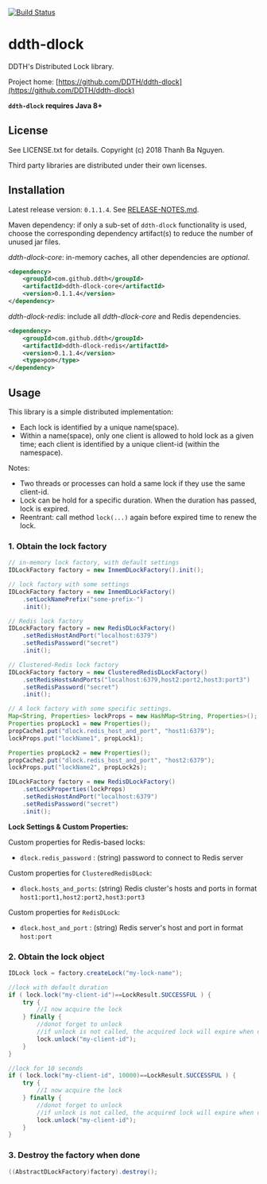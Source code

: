 [![Build Status](https://travis-ci.org/DDTH/ddth-dlock.svg?branch=master)](https://travis-ci.org/DDTH/ddth-dlock)

# ddth-dlock

DDTH's Distributed Lock library.

Project home:
[https://github.com/DDTH/ddth-dlock](https://github.com/DDTH/ddth-dlock)

**`ddth-dlock` requires Java 8+**


## License

See LICENSE.txt for details. Copyright (c) 2018 Thanh Ba Nguyen.

Third party libraries are distributed under their own licenses.


## Installation

Latest release version: `0.1.1.4`. See [RELEASE-NOTES.md](RELEASE-NOTES.md).

Maven dependency: if only a sub-set of `ddth-dlock` functionality is used, choose the corresponding
dependency artifact(s) to reduce the number of unused jar files.

*ddth-dlock-core*: in-memory caches, all other dependencies are *optional*.

```xml
<dependency>
	<groupId>com.github.ddth</groupId>
	<artifactId>ddth-dlock-core</artifactId>
	<version>0.1.1.4</version>
</dependency>
```

*ddth-dlock-redis*: include all *ddth-dlock-core* and Redis dependencies.

```xml
<dependency>
    <groupId>com.github.ddth</groupId>
    <artifactId>ddth-dlock-redis</artifactId>
    <version>0.1.1.4</version>
    <type>pom</type>
</dependency>
```


## Usage

This library is a simple distributed implementation:

- Each lock is identified by a unique name(space).
- Within a name(space), only one client is allowed to hold lock as a given time; each client is identified by a unique client-id (within the namespace).

Notes:

- Two threads or processes can hold a same lock if they use the same client-id.
- Lock can be hold for a specific duration. When the duration has passed, lock is expired.
- Reentrant: call method `lock(...)` again before expired time to renew the lock.


### 1. Obtain the lock factory

```java
// in-memory lock factory, with default settings
IDLockFactory factory = new InmemDLockFactory().init();

// lock factory with some settings
IDLockFactory factory = new InmemDLockFactory()
    .setLockNamePrefix("some-prefix-")
    .init();

// Redis lock factory
IDLockFactory factory = new RedisDLockFactory()
    .setRedisHostAndPort("localhost:6379")
    .setRedisPassword("secret")
    .init();

// Clustered-Redis lock factory
IDLockFactory factory = new ClusteredRedisDLockFactory()
    .setRedisHostsAndPorts("localhost:6379,host2:port2,host3:port3")
    .setRedisPassword("secret")
    .init();

// A lock factory with some specific settings.
Map<String, Properties> lockProps = new HashMap<String, Properties>();
Properties propLock1 = new Properties();
propCache1.put("dlock.redis_host_and_port", "host1:6379");
lockProps.put("lockName1", propLock1);

Properties propLock2 = new Properties();
propCache2.put("dlock.redis_host_and_port", "host2:6379");
lockProps.put("lockName2", propLock2s);

IDLockFactory factory = new RedisDLockFactory()
    .setLockProperties(lockProps)
    .setRedisHostAndPort("localhost:6379")
    .setRedisPassword("secret")
    .init();
```

**Lock Settings & Custom Properties:**

Custom properties for Redis-based locks:

- `dlock.redis_password` : (string) password to connect to Redis server

Custom properties for `ClusteredRedisDLock`:

- `dlock.hosts_and_ports`: (string) Redis cluster's hosts and ports in format `host1:port1,host2:port2,host3:port3`

Custom properties for `RedisDLock`:

- `dlock.host_and_port`  : (string) Redis server's host and port in format `host:port`

### 2. Obtain the lock object

```java
IDLock lock = factory.createLock("my-lock-name");

//lock with default duration
if ( lock.lock("my-client-id")==LockResult.SUCCESSFUL ) {
    try {
        //I now acquire the lock
    } finally {
        //donot forget to unlock
        //if unlock is not called, the acquired lock will expire when duration has passed
        lock.unlock("my-client-id");
    }
}

//lock for 10 seconds
if ( lock.lock("my-client-id", 10000)==LockResult.SUCCESSFUL ) {
    try {
        //I now acquire the lock
    } finally {
        //donot forget to unlock
        //if unlock is not called, the acquired lock will expire when duration has passed
        lock.unlock("my-client-id");
    }
}
```

### 3. Destroy the factory when done

```java
((AbstractDLockFactory)factory).destroy();
```
